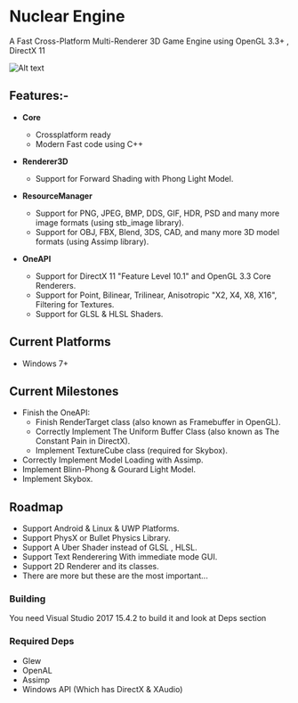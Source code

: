 # Nuclear Engine
A Fast Cross-Platform Multi-Renderer 3D Game Engine using OpenGL 3.3+ , DirectX 11

![Alt text](http://media.indiedb.com/images/engines/1/1/764/shit.png "The Current MileStone")

## Features:-
- __Core__
  - Crossplatform ready
  - Modern Fast code using C++
  
- __Renderer3D__
  - Support for Forward Shading with Phong Light Model.
  
  
- __ResourceManager__
  - Support for PNG, JPEG, BMP, DDS, GIF, HDR, PSD and many more image formats (using stb_image library).
  - Support for OBJ, FBX, Blend, 3DS, CAD, and many more 3D model formats (using Assimp library).

- __OneAPI__
  - Support for DirectX 11 "Feature Level 10.1" and OpenGL 3.3 Core Renderers.
  - Support for Point, Bilinear, Trilinear, Anisotropic "X2, X4, X8, X16", Filtering for Textures.
  - Support for GLSL & HLSL Shaders.
  
## Current Platforms
  - Windows 7+     

## Current Milestones
  - Finish the OneAPI:
    - Finish RenderTarget class (also known as Framebuffer in OpenGL).
    - Correctly Implement The Uniform Buffer Class (also known as The Constant Pain in DirectX).
    - Implement TextureCube class (required for Skybox).
  - Correctly Implement Model Loading with Assimp.
  - Implement Blinn-Phong & Gourard Light Model.
  - Implement Skybox.

## Roadmap
  - Support Android & Linux & UWP Platforms.
  - Support PhysX or Bullet Physics Library.
  - Support A Uber Shader instead of GLSL , HLSL.
  - Support Text Renderering With immediate mode GUI.
  - Support 2D Renderer and its classes.
  - There are more but these are the most important...

### Building
You need Visual Studio 2017 15.4.2 to build it and look at Deps section

### Required Deps
  - Glew
  - OpenAL
  - Assimp
  - Windows API (Which has DirectX & XAudio)

